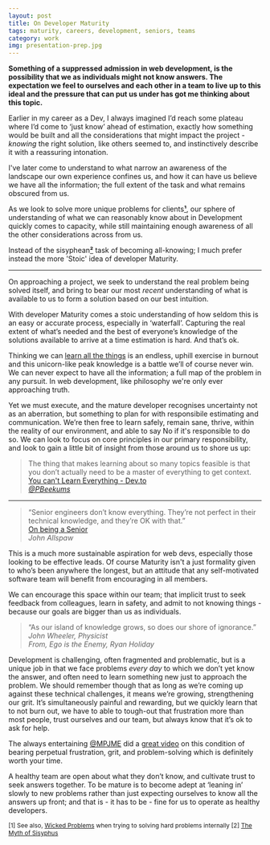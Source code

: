 ```yaml
---
layout: post
title: On Developer Maturity
tags: maturity, careers, development, seniors, teams
category: work
img: presentation-prep.jpg
---
```


**Something of a suppressed admission in web development, is the possibility that we as individuals might not know answers. The expectation we feel to ourselves and each other in a team to live up to this ideal and the pressure that can put us under has got me thinking about this topic.**

Earlier in my career as a Dev, I always imagined I’d reach some plateau where I’d come to ‘just know’ ahead of estimation, exactly how something would be built and all the considerations that might impact the project - *knowing* the right solution, like others seemed to, and instinctively describe it with a reassuring intonation.

I've later come to understand to what narrow an awareness of the landscape our own experience confines us, and how it can have us believe we have all the information; the full extent of the task and what remains obscured from us.  

As we look to solve more unique problems for clients[**¹**](#ref1), our sphere of understanding of what we can reasonably know about in Development quickly comes to capacity, while still maintaining enough awareness of all the other considerations across from us.  

Instead of the sisyphean[**²**](#ref2) task of becoming all-knowing; I much prefer instead the more 'Stoic' idea of developer Maturity.

<hr />

On approaching a project, we seek to understand the real problem being solved itself, and bring to bear our most *recent* understanding of what is available to us to form a solution based on our best intuition.

With developer Maturity comes a stoic understanding of how seldom this is an easy or accurate process, especially in ‘waterfall’. Capturing the real extent of what’s needed and the best of everyone’s knowledge of the solutions available to arrive at a time estimation is hard. And that’s ok.

Thinking we can [learn all the things](https://dev.to/pbeekums/you-cant-learn-everything) is an endless, uphill exercise in burnout and this unicorn-like peak knowledge is a battle we’ll of course never win. We can never expect to have all the information; a full map of the problem in any pursuit. In web development, like philosophy we're only ever approaching truth.  

Yet we must execute, and the mature developer recognises uncertainty not as an aberration, but something to plan for with responsibile estimating and communication. We’re then free to learn safely, remain sane, thrive, within the reality of our environment, and able to say No if it's responsible to do so. We can look to focus on core principles in our primary responsibility, and look to gain a little bit of insight from those around us to shore us up:  

> The thing that makes learning about so many topics feasible is that you don’t actually need to be a master of everything to get context.  
[You can't Learn Everything - Dev.to](https://dev.to/pbeekums/you-cant-learn-everything)  
_[@PBeekums](https://twitter.com/PBeekums)_
  

<hr />
  
> “Senior engineers don’t know everything. They’re not perfect in their technical knowledge, and they’re OK with that.”  
[On being a Senior](http://www.kitchensoap.com/2012/10/25/on-being-a-senior-engineer/)  
_John Allspaw_

This is a much more sustainable aspiration for web devs, especially those looking to be effective leads. Of course Maturity isn't a just formality given to who’s been anywhere the longest, but an attitude that any self-motivated software team will benefit from encouraging in all members.  

We can encourage this space within our team; that implicit trust to seek feedback from colleagues, learn in safety, and admit to not knowing things - because our goals are bigger than us as individuals.  

> “As our island of knowledge grows, so does our shore of ignorance.”  
_John Wheeler, Physicist_  
_From, Ego is the Enemy, Ryan Holiday_

Development is challenging, often fragmented and problematic, but is a unique job in that we face problems *every day* to which we don’t yet know the answer, and often need to learn something new just to approach the problem. We should remember though that as long as we’re coming up against these technical challenges, it means we’re growing, strengthening our grit. It’s simultaneously painful and rewarding, but we quickly learn that to not burn out, we have to able to tough-out that frustration more than most people, trust ourselves and our team, but always know that it’s ok to ask for help.

The always entertaining [@MPJME](https://twitter.com/@MPJME) did a [great video](https://www.youtube.com/watch?v=DwQ7psiU23I) on this condition of bearing perpetual frustration, grit, and problem-solving which is definitely worth your time.

A healthy team are open about what they don’t know, and cultivate trust to seek answers together. To be mature is to become adept at ‘leaning in’ slowly to new problems rather than just expecting ourselves to know all the answers up front; and that is - it has to be - fine for us to operate as healthy developers.  

<span style="font-size: 12px;">
[1] See also, <a name="ref1" href="https://en.wikipedia.org/wiki/Wicked_problem">Wicked Problems</a> when trying to solving hard problems internally  
[2] <a name="ref2" href="http://www.sparknotes.com/philosophy/sisyphus/section11.rhtml">The Myth of Sisyphus</a>  
</span>
